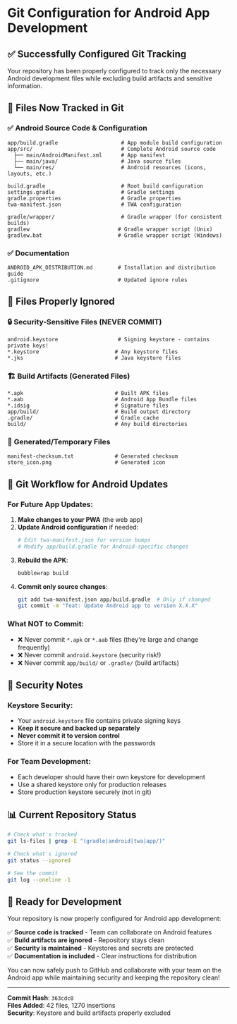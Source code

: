 # Git Configuration for Android App Development

## ✅ Successfully Configured Git Tracking

Your repository has been properly configured to track only the necessary Android development files while excluding build artifacts and sensitive information.

## 📁 Files Now Tracked in Git

### ✅ **Android Source Code & Configuration**
```
app/build.gradle                    # App module build configuration
app/src/                            # Complete Android source code
  ├── main/AndroidManifest.xml      # App manifest
  ├── main/java/                    # Java source files
  └── main/res/                     # Android resources (icons, layouts, etc.)

build.gradle                        # Root build configuration
settings.gradle                     # Gradle settings
gradle.properties                   # Gradle properties
twa-manifest.json                   # TWA configuration

gradle/wrapper/                     # Gradle wrapper (for consistent builds)
gradlew                            # Gradle wrapper script (Unix)
gradlew.bat                        # Gradle wrapper script (Windows)
```

### ✅ **Documentation**
```
ANDROID_APK_DISTRIBUTION.md        # Installation and distribution guide
.gitignore                         # Updated ignore rules
```

## 🚫 Files Properly Ignored

### 🔒 **Security-Sensitive Files (NEVER COMMIT)**
```
android.keystore                   # Signing keystore - contains private keys!
*.keystore                        # Any keystore files
*.jks                             # Java keystore files
```

### 🏗️ **Build Artifacts (Generated Files)**
```
*.apk                             # Built APK files
*.aab                             # Android App Bundle files
*.idsig                           # Signature files
app/build/                        # Build output directory
.gradle/                          # Gradle cache
build/                            # Any build directories
```

### 📄 **Generated/Temporary Files**
```
manifest-checksum.txt             # Generated checksum
store_icon.png                    # Generated icon
```

## 🔄 Git Workflow for Android Updates

### **For Future App Updates:**

1. **Make changes to your PWA** (the web app)
2. **Update Android configuration** if needed:
   ```bash
   # Edit twa-manifest.json for version bumps
   # Modify app/build.gradle for Android-specific changes
   ```
3. **Rebuild the APK**:
   ```bash
   bubblewrap build
   ```
4. **Commit only source changes**:
   ```bash
   git add twa-manifest.json app/build.gradle  # Only if changed
   git commit -m "feat: Update Android app to version X.X.X"
   ```

### **What NOT to Commit:**
- ❌ Never commit `*.apk` or `*.aab` files (they're large and change frequently)
- ❌ Never commit `android.keystore` (security risk!)
- ❌ Never commit `app/build/` or `.gradle/` (build artifacts)

## 🔐 Security Notes

### **Keystore Security:**
- Your `android.keystore` file contains private signing keys
- **Keep it secure and backed up separately**
- **Never commit it to version control**
- Store it in a secure location with the passwords

### **For Team Development:**
- Each developer should have their own keystore for development
- Use a shared keystore only for production releases
- Store production keystore securely (not in git)

## 📊 Current Repository Status

```bash
# Check what's tracked
git ls-files | grep -E "(gradle|android|twa|app/)"

# Check what's ignored  
git status --ignored

# See the commit
git log --oneline -1
```

## 🚀 Ready for Development

Your repository is now properly configured for Android app development:

✅ **Source code is tracked** - Team can collaborate on Android features  
✅ **Build artifacts are ignored** - Repository stays clean  
✅ **Security is maintained** - Keystores and secrets are protected  
✅ **Documentation is included** - Clear instructions for distribution  

You can now safely push to GitHub and collaborate with your team on the Android app while maintaining security and keeping the repository clean!

---

**Commit Hash**: `363cdc0`  
**Files Added**: 42 files, 1270 insertions  
**Security**: Keystore and build artifacts properly excluded
